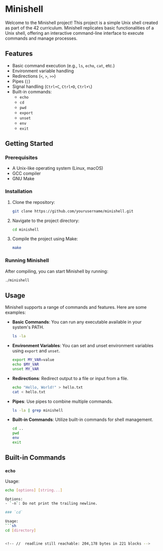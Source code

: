 # Minishell

Welcome to the Minishell project! This project is a simple Unix shell created as part of the 42 curriculum. Minishell replicates basic functionalities of a Unix shell, offering an interactive command-line interface to execute commands and manage processes.

## Features

- Basic command execution (e.g., `ls`, `echo`, `cat`, etc.)
- Environment variable handling
- Redirections (`<`, `>`, `>>`)
- Pipes (`|`)
- Signal handling (`Ctrl+C`, `Ctrl+D`, `Ctrl+\`)
- Built-in commands:
  - `echo`
  - `cd`
  - `pwd`
  - `export`
  - `unset`
  - `env`
  - `exit`

## Getting Started

### Prerequisites

- A Unix-like operating system (Linux, macOS)
- GCC compiler
- GNU Make

### Installation

1. Clone the repository:
    ```sh
    git clone https://github.com/yourusername/minishell.git
    ```
2. Navigate to the project directory:
    ```sh
    cd minishell
    ```
3. Compile the project using Make:
    ```sh
    make
    ```

### Running Minishell

After compiling, you can start Minishell by running:
```sh
./minishell
```
## Usage

Minishell supports a range of commands and features. Here are some examples:

- **Basic Commands**: You can run any executable available in your system's PATH.
    ```sh
    ls -la
    ```
- **Environment Variables**: You can set and unset environment variables using `export` and `unset`.
    ```sh
    export MY_VAR=value
    echo $MY_VAR
    unset MY_VAR
    ```
- **Redirections**: Redirect output to a file or input from a file.
    ```sh
    echo "Hello, World!" > hello.txt
    cat < hello.txt
    ```
- **Pipes**: Use pipes to combine multiple commands.
    ```sh
    ls -la | grep minishell
    ```
- **Built-in Commands**: Utilize built-in commands for shell management.
    ```sh
    cd ..
    pwd
    env
    exit
    ```

## Built-in Commands

### `echo`

Usage:
```sh
echo [options] [string...]

Options:
- `-n`: Do not print the trailing newline.

### `cd`

Usage:
```sh
cd [directory]


<!-- //  readline still reachable: 204,178 bytes in 221 blocks -->
